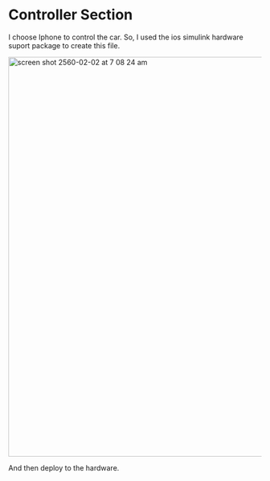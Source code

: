 # Controller Section 

I choose Iphone to control the car. So, I used the ios simulink hardware suport package to create this file.

<img width="795" alt="screen shot 2560-02-02 at 7 08 24 am" src="https://cloud.githubusercontent.com/assets/9088660/22531885/71e3aa4a-e916-11e6-8266-6947169a5188.png">

And then deploy to the hardware.
